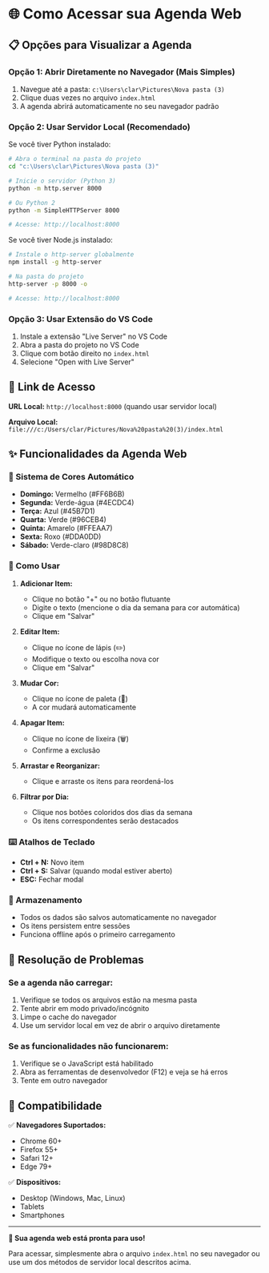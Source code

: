 # 🌐 Como Acessar sua Agenda Web

## 📋 Opções para Visualizar a Agenda

### Opção 1: Abrir Diretamente no Navegador (Mais Simples)
1. Navegue até a pasta: `c:\Users\clar\Pictures\Nova pasta (3)`
2. Clique duas vezes no arquivo `index.html`
3. A agenda abrirá automaticamente no seu navegador padrão

### Opção 2: Usar Servidor Local (Recomendado)
Se você tiver Python instalado:
```bash
# Abra o terminal na pasta do projeto
cd "c:\Users\clar\Pictures\Nova pasta (3)"

# Inicie o servidor (Python 3)
python -m http.server 8000

# Ou Python 2
python -m SimpleHTTPServer 8000

# Acesse: http://localhost:8000
```

Se você tiver Node.js instalado:
```bash
# Instale o http-server globalmente
npm install -g http-server

# Na pasta do projeto
http-server -p 8000 -o

# Acesse: http://localhost:8000
```

### Opção 3: Usar Extensão do VS Code
1. Instale a extensão "Live Server" no VS Code
2. Abra a pasta do projeto no VS Code
3. Clique com botão direito no `index.html`
4. Selecione "Open with Live Server"

## 🎯 Link de Acesso

**URL Local:** `http://localhost:8000` (quando usar servidor local)

**Arquivo Local:** `file:///c:/Users/clar/Pictures/Nova%20pasta%20(3)/index.html`

## ✨ Funcionalidades da Agenda Web

### 🎨 Sistema de Cores Automático
- **Domingo:** Vermelho (#FF6B6B)
- **Segunda:** Verde-água (#4ECDC4)
- **Terça:** Azul (#45B7D1)
- **Quarta:** Verde (#96CEB4)
- **Quinta:** Amarelo (#FFEAA7)
- **Sexta:** Roxo (#DDA0DD)
- **Sábado:** Verde-claro (#98D8C8)

### 📝 Como Usar

1. **Adicionar Item:**
   - Clique no botão "+" ou no botão flutuante
   - Digite o texto (mencione o dia da semana para cor automática)
   - Clique em "Salvar"

2. **Editar Item:**
   - Clique no ícone de lápis (✏️)
   - Modifique o texto ou escolha nova cor
   - Clique em "Salvar"

3. **Mudar Cor:**
   - Clique no ícone de paleta (🎨)
   - A cor mudará automaticamente

4. **Apagar Item:**
   - Clique no ícone de lixeira (🗑️)
   - Confirme a exclusão

5. **Arrastar e Reorganizar:**
   - Clique e arraste os itens para reordená-los

6. **Filtrar por Dia:**
   - Clique nos botões coloridos dos dias da semana
   - Os itens correspondentes serão destacados

### ⌨️ Atalhos de Teclado
- **Ctrl + N:** Novo item
- **Ctrl + S:** Salvar (quando modal estiver aberto)
- **ESC:** Fechar modal

### 💾 Armazenamento
- Todos os dados são salvos automaticamente no navegador
- Os itens persistem entre sessões
- Funciona offline após o primeiro carregamento

## 🔧 Resolução de Problemas

### Se a agenda não carregar:
1. Verifique se todos os arquivos estão na mesma pasta
2. Tente abrir em modo privado/incógnito
3. Limpe o cache do navegador
4. Use um servidor local em vez de abrir o arquivo diretamente

### Se as funcionalidades não funcionarem:
1. Verifique se o JavaScript está habilitado
2. Abra as ferramentas de desenvolvedor (F12) e veja se há erros
3. Tente em outro navegador

## 📱 Compatibilidade

✅ **Navegadores Suportados:**
- Chrome 60+
- Firefox 55+
- Safari 12+
- Edge 79+

✅ **Dispositivos:**
- Desktop (Windows, Mac, Linux)
- Tablets
- Smartphones

---

**🎉 Sua agenda web está pronta para uso!**

Para acessar, simplesmente abra o arquivo `index.html` no seu navegador ou use um dos métodos de servidor local descritos acima.